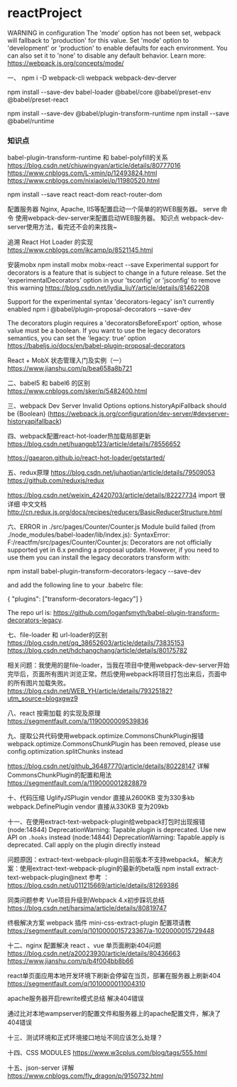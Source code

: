 # reactProject



WARNING in configuration
The 'mode' option has not been set, webpack will fallback to 'production' for this value.
Set 'mode' option to 'development' or 'production' to enable defaults for each environment.
You can also set it to 'none' to disable any default behavior. 
Learn more: https://webpack.js.org/concepts/mode/


一、
npm i -D webpack-cli  webpack webpack-dev-derver

npm install --save-dev babel-loader @babel/core  @babel/preset-env   @babel/preset-react

npm install --save-dev @babel/plugin-transform-runtime
npm install --save @babel/runtime
### 知识点
babel-plugin-transform-runtime 和 babel-polyfill的关系
https://blog.csdn.net/chiuwingyan/article/details/80777016
https://www.cnblogs.com/L-xmin/p/12493824.html
https://www.cnblogs.com/nixiaolei/p/11980520.html


npm install --save react react-dom react-router-dom

配置服务器
Nginx, Apache, IIS等配置启动一个简单的的WEB服务器。
serve 命令
使用webpack-dev-server来配置启动WEB服务器。
知识点
webpack-dev-server使用方法，看完还不会的来找我~

追溯 React Hot Loader 的实现
https://www.cnblogs.com/ikcamp/p/8521145.html

安装mobx
npm install mobx mobx-react --save
Experimental support for decorators is a feature that is subject to change in a future release. Set the 'experimentalDecorators' option in your 'tsconfig' or 'jsconfig' to remove this warning
https://blog.csdn.net/lydia_liuY/article/details/81462208

Support for the experimental syntax 'decorators-legacy' isn't currently enabled
npm i @babel/plugin-proposal-decorators --save-dev

The decorators plugin requires a 'decoratorsBeforeExport' option, whose value must be a boolean. If you want to use the legacy decorators semantics, you can set the 'legacy: true' option
https://babeljs.io/docs/en/babel-plugin-proposal-decorators

React + MobX 状态管理入门及实例（一）
https://www.jianshu.com/p/bea658a8b721



二、babel5 和 babel6 的区别
https://www.cnblogs.com/sker/p/5482400.html

三、webpack Dev Server Invalid Options
options.historyApiFallback should be {Boolean} 
(https://webpack.js.org/configuration/dev-server/#devserver-historyapifallback)

四、webpack配置react-hot-loader热加载局部更新
https://blog.csdn.net/huangpb123/article/details/78556652

https://gaearon.github.io/react-hot-loader/getstarted/

五、redux原理
https://blog.csdn.net/juhaotian/article/details/79509053
https://github.com/reduxjs/redux

https://blog.csdn.net/weixin_42420703/article/details/82227734     import  很详细
中文文档
http://cn.redux.js.org/docs/recipes/reducers/BasicReducerStructure.html

六、ERROR in ./src/pages/Counter/Counter.js
Module build failed (from ./node_modules/babel-loader/lib/index.js):
SyntaxError: F:/reactfm/src/pages/Counter/Counter.js: Decorators are not officially supported yet in 6.x pending a proposal update.
However, if you need to use them you can install the legacy decorators transform with:

npm install babel-plugin-transform-decorators-legacy --save-dev

and add the following line to your .babelrc file:

{
  "plugins": ["transform-decorators-legacy"]
}

The repo url is: https://github.com/loganfsmyth/babel-plugin-transform-decorators-legacy.


七、file-loader 和 url-loader的区别
https://blog.csdn.net/qq_38652603/article/details/73835153
https://blog.csdn.net/hdchangchang/article/details/80175782

相关问题：我使用的是file-loader，当我在项目中使用webpack-dev-server开始完毕后，页面所有图片浏览正常。然后使用webpack将项目打包出来后，页面中的所有图片加载失败。
https://blog.csdn.net/WEB_YH/article/details/79325182?utm_source=blogxgwz9

八、react 按需加载 的实现及原理
https://segmentfault.com/a/1190000009539836

九、提取公共代码使用webpack.optimize.CommonsChunkPlugin报错
webpack.optimize.CommonsChunkPlugin has been removed, please use config.optimization.splitChunks instead

https://blog.csdn.net/github_36487770/article/details/80228147
详解CommonsChunkPlugin的配置和用法
https://segmentfault.com/a/1190000012828879


十、代码压缩
UglifyJSPlugin   vendor 直接从2600KB 变为330多kb
webpack.DefinePlugin  vendor 直接从330KB 变为209kb

十一、在使用extract-text-webpack-plugin给webpack打包时出现报错
(node:14844) DeprecationWarning: Tapable.plugin is deprecated. Use new API on `.hooks` instead
(node:14844) DeprecationWarning: Tapable.apply is deprecated. Call apply on the plugin directly instead

问题原因：extract-text-webpack-plugin目前版本不支持webpack4。
解决方案：使用extract-text-webpack-plugin的最新的beta版
        npm install extract-text-webpack-plugin@next
参考 ：https://blog.csdn.net/u011215669/article/details/81269386

同类问题参考  Vue项目升级到Webpack 4.x初步踩坑总结
              https://blog.csdn.net/harsima/article/details/80819747


终极解决方案
webpack 插件 mini-css-extract-plugin 配置项请教 https://segmentfault.com/q/1010000015723367/a-1020000015729448


十二、nginx 配置解决 react 、vue 单页面刷新404问题
https://blog.csdn.net/a20023930/article/details/80436663
https://www.jianshu.com/p/b4f004bb8b66

react单页面应用本地开发环境下刷新会停留在当页，部署在服务器上刷新404
https://segmentfault.com/q/1010000011004310

apache服务器开启rewrite模式总结 解决404错误

通过比对本地wampserver的配置文件和服务器上的apache配置文件，解决了404错误


十三、测试环境和正式环境接口地址不同应该怎么处理？

十四、CSS MODULES
https://www.w3cplus.com/blog/tags/555.html


十五、json-server 详解
https://www.cnblogs.com/fly_dragon/p/9150732.html